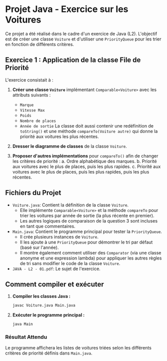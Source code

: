 # Projet Java - Exercice sur les Voitures

Ce projet a été réalisé dans le cadre d'un exercice de Java (L2). L'objectif est de créer une classe `Voiture` et d'utiliser une `PriorityQueue` pour les trier en fonction de différents critères.

## Exercice 1 : Application de la classe File de Priorité

L'exercice consistait à :

1.  **Créer une classe `Voiture`** implémentant `Comparable<Voiture>` avec les attributs suivants :
    *   `Marque`
    *   `Vitesse Max`
    *   `Poids`
    *   `Nombre de places`
    *   `Année de sortie`
    La classe doit aussi contenir une redéfinition de `toString()` et une méthode `compareTo(Voiture autre)` qui donne la priorité aux voitures les plus récentes.

2.  **Dresser le diagramme de classes** de la classe `Voiture`.

3.  **Proposer d'autres implémentations** pour `compareTo()` afin de changer les critères de priorité :
    a. Ordre alphabétique des marques.
    b. Priorité aux voitures avec le plus de places, puis les plus rapides.
    c. Priorité aux voitures avec le plus de places, puis les plus rapides, puis les plus récentes.

## Fichiers du Projet

*   `Voiture.java`: Contient la définition de la classe `Voiture`.
    *   Elle implémente `Comparable<Voiture>` et la méthode `compareTo` pour trier les voitures par année de sortie (la plus récente en premier).
    *   Les autres logiques de comparaison de la question 3 sont incluses en tant que commentaires.
*   `Main.java`: Contient le programme principal pour tester la `PriorityQueue`.
    *   Il crée plusieurs instances de `Voiture`.
    *   Il les ajoute à une `PriorityQueue` pour démontrer le tri par défaut (basé sur l'année).
    *   Il montre également comment utiliser des `Comparator` (via une classe anonyme et une expression lambda) pour appliquer les autres règles de tri sans modifier le code de la classe `Voiture`.
*   `JAVA - L2 - 01.pdf`: Le sujet de l'exercice.

## Comment compiler et exécuter

1.  **Compiler les classes Java :**
    ```sh
    javac Voiture.java Main.java
    ```

2.  **Exécuter le programme principal :**
    ```sh
    java Main
    ```

### Résultat Attendu

Le programme affichera les listes de voitures triées selon les différents critères de priorité définis dans `Main.java`.
